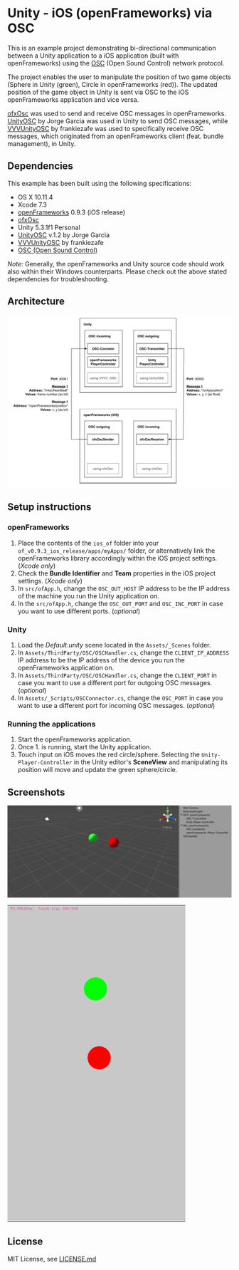 # Unity - iOS (openFrameworks) via OSC

This is an example project demonstrating bi-directional communication between a Unity application to a iOS application (built with openFrameworks) using the [OSC](http://opensoundcontrol.org) (Open Sound Control) network protocol.


The project enables the user to manipulate the position of two game objects (Sphere in Unity (green), Circle in openFrameworks (red)). The updated position of the game object in Unity is sent via OSC to the iOS openFrameworks application and vice versa.


[ofxOsc](http://openframeworks.cc/documentation/ofxOsc/) was used to send and receive OSC messages in openFrameworks.
[UnityOSC](https://github.com/jorgegarcia/UnityOSC) by Jorge Garcia was used in Unity to send OSC messages, while  [VVVUnityOSC](https://github.com/frankiezafe/VVVVUnityOSC) by frankiezafe was used to specifically receive OSC messages, which originated from an openFrameworks client (feat. bundle management), in Unity.


## Dependencies
This example has been built using the following specifications:

* OS X 10.11.4
* Xcode 7.3
* [openFrameworks](https://github.com/openframeworks/openFrameworks/) 0.9.3 (iOS release)
* [ofxOsc](http://openframeworks.cc/documentation/ofxOsc/)
* Unity 5.3.1f1 Personal
* [UnityOSC](https://github.com/jorgegarcia/UnityOSC) v.1.2 by Jorge Garcia
* [VVVUnityOSC](https://github.com/frankiezafe/VVVVUnityOSC) by frankiezafe
* [OSC (Open Sound Control)](http://opensoundcontrol.org)


*Note:* Generally, the openFrameworks and Unity source code should work also within their Windows counterparts. Please check out the above stated dependencies for troubleshooting.


## Architecture

![Unity - iOS via OSC architecture](docs/unity_ios_osc_architecture.png)


## Setup instructions
### openFrameworks
1. Place the contents of the `ios_of` folder into your `of_v0.9.3_ios_release/apps/myApps/` folder, or alternatively link the openFrameworks library accordingly within the iOS project settings. (*Xcode only*)
2. Check the **Bundle Identifier** and **Team** properties in the iOS project settings. (*Xcode only*)
3. In `src/ofApp.h`, change the `OSC_OUT_HOST` IP address to be the IP address of the machine you run the Unity application on.
4. In the `src/ofApp.h`, change the `OSC_OUT_PORT` and `OSC_INC_PORT` in case you want to use different ports. (*optional*)


### Unity
1. Load the *Default.unity* scene located in the `Assets/_Scenes` folder.
2. In `Assets/ThirdParty/OSC/OSCHandler.cs`, change the `CLIENT_IP_ADDRESS` IP address to be the IP address of the device you run the openFrameworks application on.
3. In `Assets/ThirdParty/OSC/OSCHandler.cs`, change the `CLIENT_PORT` in case you want to use a different port for outgoing OSC messages. (*optional*)
3. In `Assets/_Scripts/OSCConnector.cs`, change the `OSC_PORT` in case you want to use a different port for incoming OSC messages. (*optional*)


### Running the applications
1. Start the openFrameworks application.
2. Once 1. is running, start the Unity application.
3. Touch input on iOS moves the red circle/sphere. Selecting the `Unity-Player-Controller` in the Unity editor's **SceneView** and manipulating its position will move and update the green sphere/circle.


## Screenshots

![Unity application](docs/unity_screenshot.png)

![iOS application](docs/ios_screenshot.PNG)


## License
MIT License, see [LICENSE.md](LICENSE.md)
